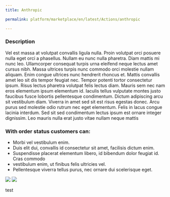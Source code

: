 ```yaml
---
title: Anthropic

permalink: platform/marketplace/en/latest/Actions/anthropic

---
```


<mp-app>

### Description

Vel est massa at volutpat convallis ligula nulla. Proin volutpat orci posuere nulla eget orci a phasellus. Nullam eu nunc nulla pharetra. Diam mattis mi nunc leo. Ullamcorper consequat turpis urna eleifend neque lectus amet cursus nibh. Massa ultrices turpis nunc commodo orci molestie nullam aliquam. Enim congue ultrices nunc hendrerit rhoncus et. Mattis convallis amet leo sit dis tempor feugiat nec. Tempor potenti tortor consectetur ipsum. Risus lectus pharetra volutpat felis lectus diam. Mauris sem nec nam eros elementum ipsum elementum id. Iaculis tellus vulputate montes justo faucibus fusce lobortis pellentesque condimentum. Dictum adipiscing arcu sit vestibulum diam.
Viverra in amet sed sit est risus egestas donec. Arcu purus sed molestie odio rutrum nec eget elementum. Felis in lacus congue lacinia interdum. Sed sit sed condimentum lectus ipsum est ornare integer dignissim. Leo mauris nulla erat justo vitae nullam neque mattis

### With order status customers can:
- Morbi vel vestibulum enim.
- Duis elit dui, convallis id consectetur sit amet, facilisis dictum enim.
- Suspendisse placerat elementum libero, id bibendum dolor feugiat id. Cras commodo 
- vestibulum enim, ut finibus felis ultricies vel.
- Pellentesque viverra tellus purus, nec ornare dui scelerisque eget.

<imgs-preview>

![](https://pandao.github.io/editor.md/examples/images/4.jpg)
![](https://pandao.github.io/editor.md/examples/images/4.jpg)

</imgs-preview>

<app-summary>

</app-summary>

<mp-app>

<container>
test
</container>
